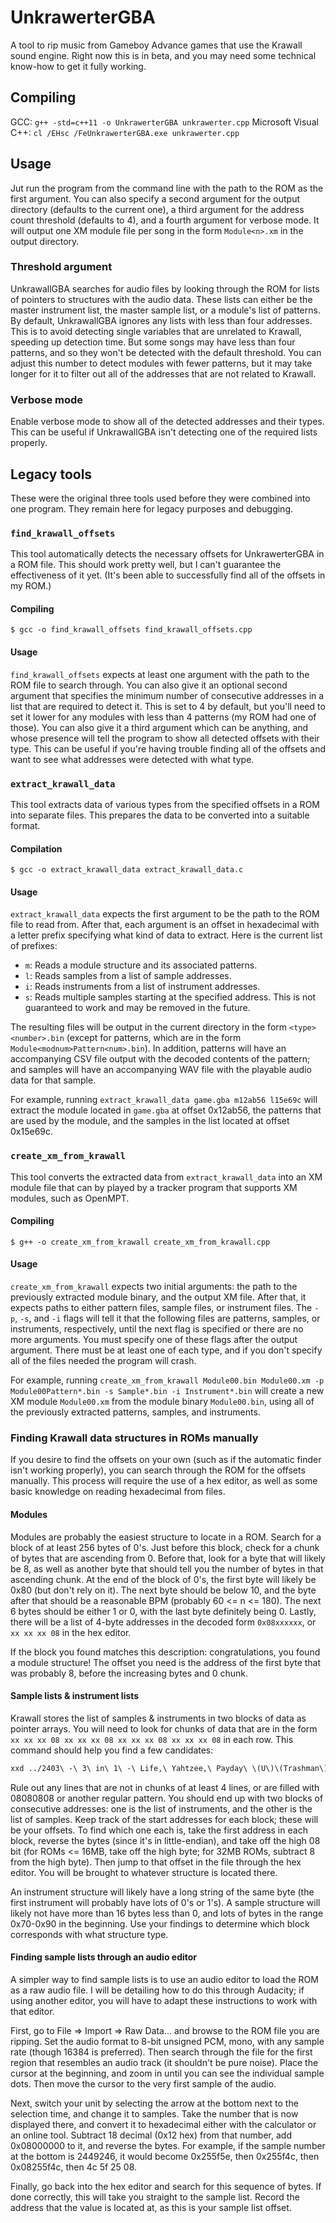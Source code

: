 # UnkrawerterGBA
A tool to rip music from Gameboy Advance games that use the Krawall sound engine. Right now this is in beta, and you may need some technical know-how to get it fully working.

## Compiling
GCC: `g++ -std=c++11 -o UnkrawerterGBA unkrawerter.cpp`
Microsoft Visual C++: `cl /EHsc /FeUnkrawerterGBA.exe unkrawerter.cpp`

## Usage
Jut run the program from the command line with the path to the ROM as the first argument. You can also specify a second argument for the output directory (defaults to the current one), a third argument for the address count threshold (defaults to 4), and a fourth argument for verbose mode. It will output one XM module file per song in the form `Module<n>.xm` in the output directory.

### Threshold argument
UnkrawallGBA searches for audio files by looking through the ROM for lists of pointers to structures with the audio data. These lists can either be the master instrument list, the master sample list, or a module's list of patterns. By default, UnkrawallGBA ignores any lists with less than four addresses. This is to avoid detecting single variables that are unrelated to Krawall, speeding up detection time. But some songs may have less than four patterns, and so they won't be detected with the default threshold. You can adjust this number to detect modules with fewer patterns, but it may take longer for it to filter out all of the addresses that are not related to Krawall.

### Verbose mode
Enable verbose mode to show all of the detected addresses and their types. This can be useful if UnkrawallGBA isn't detecting one of the required lists properly.

## Legacy tools
These were the original three tools used before they were combined into one program. They remain here for legacy purposes and debugging.

### `find_krawall_offsets`
This tool automatically detects the necessary offsets for UnkrawerterGBA in a ROM file. This should work pretty well, but I can't guarantee the effectiveness of it yet. (It's been able to successfully find all of the offsets in my ROM.)

#### Compiling
`$ gcc -o find_krawall_offsets find_krawall_offsets.cpp`

#### Usage
`find_krawall_offsets` expects at least one argument with the path to the ROM file to search through. You can also give it an optional second argument that specifies the minimum number of consecutive addresses in a list that are required to detect it. This is set to 4 by default, but you'll need to set it lower for any modules with less than 4 patterns (my ROM had one of those). You can also give it a third argument which can be anything, and whose presence will tell the program to show all detected offsets with their type. This can be useful if you're having trouble finding all of the offsets and want to see what addresses were detected with what type.

### `extract_krawall_data`
This tool extracts data of various types from the specified offsets in a ROM into separate files. This prepares the data to be converted into a suitable format.

#### Compilation
`$ gcc -o extract_krawall_data extract_krawall_data.c`

#### Usage
`extract_krawall_data` expects the first argument to be the path to the ROM file to read from. After that, each argument is an offset in hexadecimal with a letter prefix specifying what kind of data to extract. Here is the current list of prefixes:
* `m`: Reads a module structure and its associated patterns.
* `l`: Reads samples from a list of sample addresses.
* `i`: Reads instruments from a list of instrument addresses.
* `s`: Reads multiple samples starting at the specified address. This is not guaranteed to work and may be removed in the future.

The resulting files will be output in the current directory in the form `<type><number>.bin` (except for patterns, which are in the form `Module<modnum>Pattern<num>.bin`). In addition, patterns will have an accompanying CSV file output with the decoded contents of the pattern; and samples will have an accompanying WAV file with the playable audio data for that sample.

For example, running `extract_krawall_data game.gba m12ab56 l15e69c` will extract the module located in `game.gba` at offset 0x12ab56, the patterns that are used by the module, and the samples in the list located at offset 0x15e69c.

### `create_xm_from_krawall`
This tool converts the extracted data from `extract_krawall_data` into an XM module file that can by played by a tracker program that supports XM modules, such as OpenMPT.

#### Compiling
`$ g++ -o create_xm_from_krawall create_xm_from_krawall.cpp`

#### Usage
`create_xm_from_krawall` expects two initial arguments: the path to the previously extracted module binary, and the output XM file. After that, it expects paths to either pattern files, sample files, or instrument files. The `-p`, `-s`, and `-i` flags will tell it that the following files are patterns, samples, or instruments, respectively, until the next flag is specified or there are no more arguments. You must specify one of these flags after the output argument. There must be at least one of each type, and if you don't specify all of the files needed the program will crash.

For example, running `create_xm_from_krawall Module00.bin Module00.xm -p Module00Pattern*.bin -s Sample*.bin -i Instrument*.bin` will create a new XM module `Module00.xm` from the module binary `Module00.bin`, using all of the previously extracted patterns, samples, and instruments.

### Finding Krawall data structures in ROMs manually
If you desire to find the offsets on your own (such as if the automatic finder isn't working properly), you can search through the ROM for the offsets manually. This process will require the use of a hex editor, as well as some basic knowledge on reading hexadecimal from files.

#### Modules
Modules are probably the easiest structure to locate in a ROM. Search for a block of at least 256 bytes of 0's. Just before this block, check for a chunk of bytes that are ascending from 0. Before that, look for a byte that will likely be 8, as well as another byte that should tell you the number of bytes in that ascending chunk. At the end of the block of 0's, the first byte will likely be 0x80 (but don't rely on it). The next byte should be below 10, and the byte after that should be a reasonable BPM (probably 60 <= n <= 180). The next 6 bytes should be either 1 or 0, with the last byte definitely being 0. Lastly, there will be a list of 4-byte addresses in the decoded form `0x08xxxxxx`, or `xx xx xx 08` in the hex editor.

If the block you found matches this description: congratulations, you found a module structure! The offset you need is the address of the first byte that was probably 8, before the increasing bytes and 0 chunk.

#### Sample lists & instrument lists
Krawall stores the list of samples & instruments in two blocks of data as pointer arrays. You will need to look for chunks of data that are in the form `xx xx xx 08 xx xx xx 08 xx xx xx 08 xx xx xx 08` in each row. This command should help you find a few candidates:
```sh
xxd ../2403\ -\ 3\ in\ 1\ -\ Life,\ Yahtzee,\ Payday\ \(U\)\(Trashman\).gba | grep -E '[0-9a-f][0-9a-f][0-9a-f][0-9a-f] [1-9a-f][0-9a-f]08 .... ..08 .... ..08 .... ..08'
```
Rule out any lines that are not in chunks of at least 4 lines, or are filled with 08080808 or another regular pattern. You should end up with two blocks of consecutive addresses: one is the list of instruments, and the other is the list of samples. Keep track of the start addresses for each block; these will be your offsets. To find which one each is, take the first address in each block, reverse the bytes (since it's in little-endian), and take off the high 08 bit (for ROMs <= 16MB, take off the high byte; for 32MB ROMs, subtract 8 from the high byte). Then jump to that offset in the file through the hex editor. You will be brought to whatever structure is located there.

An instrument structure will likely have a long string of the same byte (the first instrument will probably have lots of 0's or 1's). A sample structure will likely not have more than 16 bytes less than 0, and lots of bytes in the range 0x70-0x90 in the beginning. Use your findings to determine which block corresponds with what structure type.

#### Finding sample lists through an audio editor
A simpler way to find sample lists is to use an audio editor to load the ROM as a raw audio file. I will be detailing how to do this through Audacity; if using another editor, you will have to adapt these instructions to work with that editor.

First, go to File => Import => Raw Data... and browse to the ROM file you are ripping. Set the audio format to 8-bit unsigned PCM, mono, with any sample rate (though 16384 is preferred). Then search through the file for the first region that resembles an audio track (it shouldn't be pure noise). Place the cursor at the beginning, and zoom in until you can see the individual sample dots. Then move the cursor to the very first sample of the audio.

Next, switch your unit by selecting the arrow at the bottom next to the selection time, and change it to samples. Take the number that is now displayed there, and convert it to hexadecimal either with the calculator or an online tool. Subtract 18 decimal (0x12 hex) from that number, add 0x08000000 to it, and reverse the bytes. For example, if the sample number at the bottom is 2449246, it would become 0x255f5e, then 0x255f4c, then 0x08255f4c, then 4c 5f 25 08.

Finally, go back into the hex editor and search for this sequence of bytes. If done correctly, this will take you straight to the sample list. Record the address that the value is located at, as this is your sample list offset.
